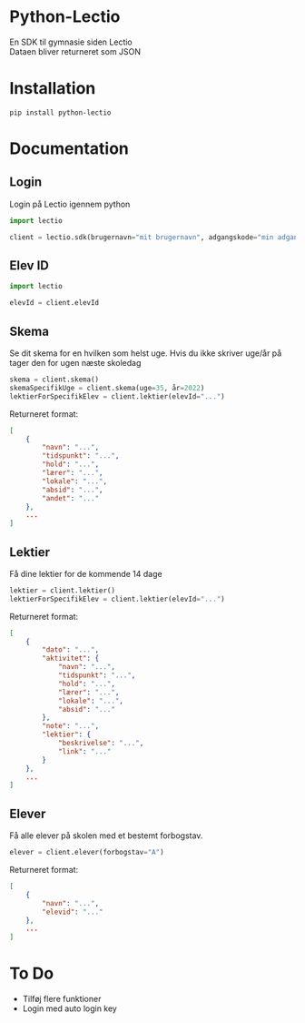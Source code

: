 # Python-Lectio
En SDK til gymnasie siden Lectio  
Dataen bliver returneret som JSON

# Installation
```
pip install python-lectio
```

# Documentation
## Login
Login på Lectio igennem python
```python
import lectio

client = lectio.sdk(brugernavn="mit brugernavn", adgangskode="min adgangskode", skoleId="mit skole id")
```
## Elev ID
```python
import lectio

elevId = client.elevId
```

## Skema
Se dit skema for en hvilken som helst uge. Hvis du ikke skriver uge/år på tager den for ugen næste skoledag
```python
skema = client.skema()
skemaSpecifikUge = client.skema(uge=35, år=2022)
lektierForSpecifikElev = client.lektier(elevId="...")
```
Returneret format:
```json
[
    {
        "navn": "...",
        "tidspunkt": "...",
        "hold": "...",
        "lærer": "...",
        "lokale": "...",
        "absid": "...",
        "andet": "..."
    },
    ...
]
```

## Lektier
Få dine lektier for de kommende 14 dage
```python
lektier = client.lektier()
lektierForSpecifikElev = client.lektier(elevId="...")
```
Returneret format:
```json
[
    {
        "dato": "...",
        "aktivitet": {
            "navn": "...",
            "tidspunkt": "...",
            "hold": "...",
            "lærer": "...",
            "lokale": "...",
            "absid": "..."
        },
        "note": "...",
        "lektier": {
            "beskrivelse": "...",
            "link": "..."
        }
    },
    ...
]
```

## Elever
Få alle elever på skolen med et bestemt forbogstav.
```python
elever = client.elever(forbogstav="A")
```
Returneret format:
```json
[
    {
        "navn": "...",
        "elevid": "..."
    },
    ...
]
```


# To Do
   * Tilføj flere funktioner
   * Login med auto login key